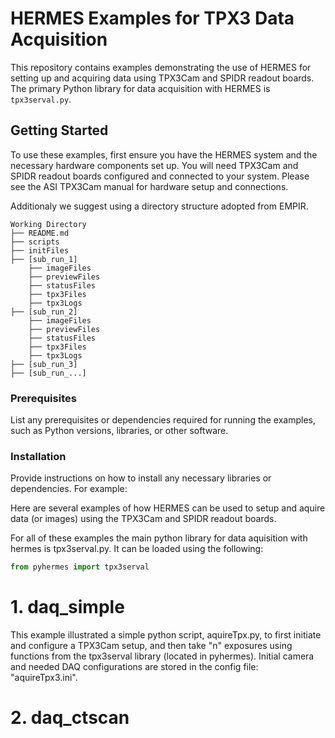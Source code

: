 # HERMES Examples for TPX3 Data Acquisition

This repository contains examples demonstrating the use of HERMES for setting up and acquiring data using TPX3Cam and SPIDR readout boards. The primary Python library for data acquisition with HERMES is `tpx3serval.py`.

## Getting Started

To use these examples, first ensure you have the HERMES system and the necessary hardware components set up. You will need TPX3Cam and SPIDR readout boards configured and connected to your system. Please see the ASI TPX3Cam manual for hardware setup and connections. 

Additionaly we suggest using a directory structure adopted from EMPIR. 

```
Working Directory
├── README.md
├── scripts
├── initFiles
├── [sub_run_1]
    ├── imageFiles
    ├── previewFiles
    ├── statusFiles
    ├── tpx3Files
    ├── tpx3Logs
├── [sub_run_2]
    ├── imageFiles
    ├── previewFiles
    ├── statusFiles
    ├── tpx3Files
    ├── tpx3Logs
├── [sub_run_3]
├── [sub_run_...]
```

### Prerequisites

List any prerequisites or dependencies required for running the examples, such as Python versions, libraries, or other software.

### Installation

Provide instructions on how to install any necessary libraries or dependencies. For example:

Here are several examples of how HERMES can be used to setup and aquire data (or images) using the TPX3Cam and SPIDR readout boards. 

For all of these examples the main python library for data aquisition with hermes is tpx3serval.py. It can be loaded using the following:

```python
from pyhermes import tpx3serval
```

# 1. daq_simple #
This example illustrated a simple python script, aquireTpx.py, to first initiate and configure a TPX3Cam setup, and then take "n" exposures using functions from the tpx3serval library (located in pyhermes). Initial camera and needed DAQ configurations are stored in the config file: "aquireTpx3.ini".  

# 2. daq_ctscan #